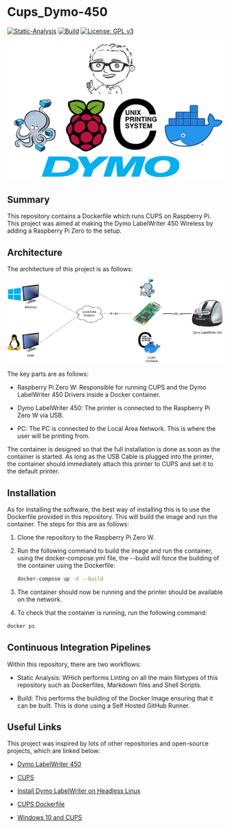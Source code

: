 # Cups_Dymo-450

[![Static-Analysis](https://github.com/ScottGibb/Cups_Dymo-450/actions/workflows/Static%20Analysis.yaml/badge.svg)](https://github.com/ScottGibb/Cups_Dymo-450/actions/workflows/Static%20Analysis.yaml)
[![Build](https://github.com/ScottGibb/Cups_Dymo-450/actions/workflows/Build.yaml/badge.svg)](https://github.com/ScottGibb/Cups_Dymo-450/actions/workflows/Build.yaml)
[![License: GPL v3](https://img.shields.io/badge/License-GPLv3-blue.svg)](https://www.gnu.org/licenses/gpl-3.0)

<center>
<img src= "docs/Languages And Tools.png">
</center>

## Summary

This repository contains a Dockerfile which runs CUPS on Raspberry Pi. This project was aimed at making the Dymo LabelWriter 450 Wireless by adding a Raspberry Pi Zero to the setup.

## Architecture

The architecture of this project is as follows:

<center>
<img src= "docs/Architecture.png">
</center>

The key parts are as follows:

- Raspberry Pi Zero W: Responsible for running CUPS and the Dymo LabelWriter 450 Drivers inside a Docker container.

- Dymo LabelWriter 450: The printer is connected to the Raspberry Pi Zero W via USB.

- PC: The PC is connected to the Local Area Network. This is where the user will be printing from.

The container is designed so that the full installation is done as soon as the container is started. As long as the USB Cable is plugged into the printer, the container should immediately attach this printer to CUPS and set it to the default printer.

## Installation

As for installing the software, the best way of installing this is to use the Dockerfile provided in this repository. This will build the image and run the container. The steps for this are as follows:

1. Clone the repository to the Raspberry Pi Zero W.
2. Run the following command to build the image and run the container, using the docker-compose.yml file, the --build will force the building of the container using the Dockerfile:

    ```bash
    docker-compose up -d --build
    ```

3. The container should now be running and the printer should be available on the network.
4. To check that the container is running, run the following command:

```bash
docker ps
```

## Continuous Integration Pipelines

Within this repository, there are two workflows:

- Static Analysis: WHich performs Linting on all the main filetypes of this repository such as Dockerfiles, Markdown files and Shell Scripts.

- Build: This performs the building of the Docker Image ensuring that it can be built. This is done using a Self Hosted GitHub Runner.

## Useful Links

This project was inspired by lots of other repositories and open-source projects, which are linked below:

- [Dymo LabelWriter 450](https://www.dymo.com/label-makers-printers/labelwriter-label-printers/dymo-labelwriter-450-direct-thermal-label-printer/SP_95488.html)

- [CUPS](https://ubuntu.com/server/docs/service-cups)

- [Install Dymo LabelWriter on Headless Linux](https://www.baitando.com/it/2017/12/12/install-dymo-labelwriter-on-headless-linux)

- [CUPS Dockerfile](https://github.com/olbat/dockerfiles/tree/master/cupsd)

- [Windows 10 and CUPS](https://techblog.paalijarvi.fi/2020/05/25/making-windows-10-to-print-to-a-cups-printer-over-the-network/)
